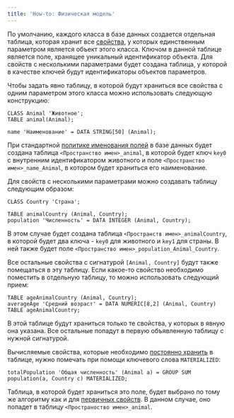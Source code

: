 ```yaml
---
title: 'How-to: Физическая модель'
---
```


По умолчанию, каждого класса в базе данных создается отдельная таблица, которая хранит все [свойства](Properties.md), у которых единственным параметром является объект этого класса. Ключом в данной таблице является поле, хранящее уникальный идентификатор объекта. Для свойств с несколькими параметрами будет создана таблица, у которой в качестве ключей будут идентификаторы объектов параметров.

Чтобы задать явно таблицу, в которой будут храниться все свойства с одним параметром этого класса можно использовать следующую конструкцию:

```lsf
CLASS Animal 'Животное';
TABLE animal(Animal);

name 'Наименование' = DATA STRING[50] (Animal);
```

При стандартной [политике именования полей](Tables.md#name) в базе данных будет создана таблица `<Пространство имен>_animal`, в которой будет ключ `key0` с внутренним идентификатором животного и поле `<Пространство имен>_name_Animal`, в котором будет храниться его наименование.

Для свойств с несколькими параметрами можно создавать таблицу следующим образом:

```lsf
CLASS Country 'Страна';

TABLE animalCountry (Animal, Country);
population 'Численность' = DATA INTEGER (Animal, Country);
```

В этом случае будет создана таблица `<Пространств имен>_animalCountry`, в которой будет два ключа - `key0` для животного и `key1` для страны. В ней также будет поле `<Пространство имен>_population_Animal_Country`.

Все остальные свойства с сигнатурой `[Animal, Country]` будут также помещаться в эту таблицу. Если какое-то свойство необходимо поместить в отдельную таблицу, то можно использовать следующий прием:

```lsf
TABLE ageAnimalCountry (Animal, Country);
averageAge 'Средний возраст' = DATA NUMERIC[8,2] (Animal, Country) TABLE ageAnimalCountry;
```

В этой таблице будут храниться только те свойства, у которых в явную она указана. Все остальные попадут в первую объявленную таблицу с нужной сигнатурой.

Вычисляемые свойства, которые необходимо [постоянно хранить](Materializations.md) в таблице, нужно помечать при помощи ключевого слова `MATERIALIZED`:

```lsf
totalPopulation 'Общая численность' (Animal a) = GROUP SUM population(a, Country c) MATERIALIZED;
```

Таблица, в которой будет храниться это поле, будет выбрано по тому же алгоритму как и для [первичных свойств](Data_properties_DATA.md). В данном случае, оно попадет в таблицу `<Пространоство имен>_animal`.
